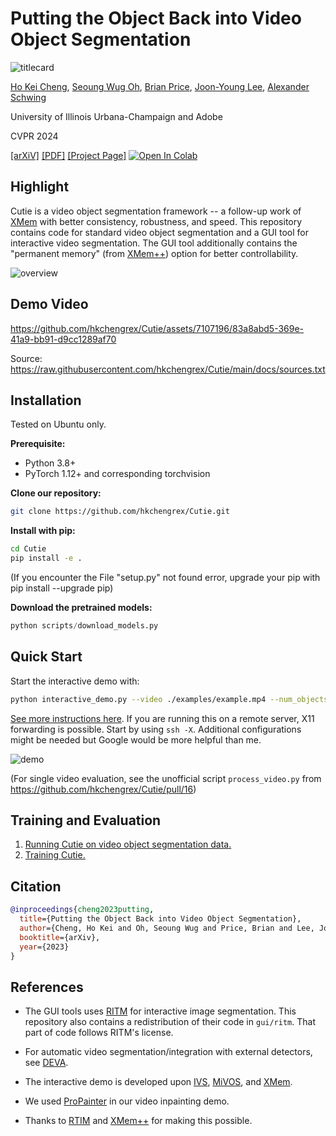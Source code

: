 # Putting the Object Back into Video Object Segmentation

![titlecard](https://imgur.com/6K7BgZ7.png)

[Ho Kei Cheng](https://hkchengrex.github.io/), [Seoung Wug Oh](https://sites.google.com/view/seoungwugoh/), [Brian Price](https://www.brianpricephd.com/), [Joon-Young Lee](https://joonyoung-cv.github.io/), [Alexander Schwing](https://www.alexander-schwing.de/)

University of Illinois Urbana-Champaign and Adobe

CVPR 2024

[[arXiV]](https://arxiv.org/abs/2310.12982) [[PDF]](https://arxiv.org/pdf/2310.12982.pdf) [[Project Page]](https://hkchengrex.github.io/Cutie/) [![Open In Colab](https://colab.research.google.com/assets/colab-badge.svg)](https://colab.research.google.com/drive/1yo43XTbjxuWA7XgCUO9qxAi7wBI6HzvP?usp=sharing)

## Highlight

Cutie is a video object segmentation framework -- a follow-up work of [XMem](https://github.com/hkchengrex/XMem) with better consistency, robustness, and speed.
This repository contains code for standard video object segmentation and a GUI tool for interactive video segmentation.
The GUI tool additionally contains the "permanent memory" (from [XMem++](https://github.com/max810/XMem2)) option for better controllability.

![overview](https://imgur.com/k84c965.jpg)

## Demo Video

https://github.com/hkchengrex/Cutie/assets/7107196/83a8abd5-369e-41a9-bb91-d9cc1289af70

Source: https://raw.githubusercontent.com/hkchengrex/Cutie/main/docs/sources.txt

## Installation

Tested on Ubuntu only.

**Prerequisite:**

- Python 3.8+
- PyTorch 1.12+ and corresponding torchvision

**Clone our repository:**

```bash
git clone https://github.com/hkchengrex/Cutie.git
```

**Install with pip:**

```bash
cd Cutie
pip install -e .
```

(If you encounter the File "setup.py" not found error, upgrade your pip with pip install --upgrade pip)

**Download the pretrained models:**

```python
python scripts/download_models.py
```

## Quick Start

Start the interactive demo with:

```bash
python interactive_demo.py --video ./examples/example.mp4 --num_objects 1
```

[See more instructions here](docs/INTERACTIVE.md).
If you are running this on a remote server, X11 forwarding is possible. Start by using `ssh -X`. Additional configurations might be needed but Google would be more helpful than me.

![demo](https://i.imgur.com/nqlYqTq.jpg)

(For single video evaluation, see the unofficial script `process_video.py` from https://github.com/hkchengrex/Cutie/pull/16)

## Training and Evaluation

1. [Running Cutie on video object segmentation data.](docs/EVALUATION.md)
2. [Training Cutie.](docs/TRAINING.md)

## Citation

```bibtex
@inproceedings{cheng2023putting,
  title={Putting the Object Back into Video Object Segmentation},
  author={Cheng, Ho Kei and Oh, Seoung Wug and Price, Brian and Lee, Joon-Young and Schwing, Alexander},
  booktitle={arXiv},
  year={2023}
}
```

## References

- The GUI tools uses [RITM](https://github.com/SamsungLabs/ritm_interactive_segmentation) for interactive image segmentation. This repository also contains a redistribution of their code in `gui/ritm`. That part of code follows RITM's license.

- For automatic video segmentation/integration with external detectors, see [DEVA](https://github.com/hkchengrex/Tracking-Anything-with-DEVA).

- The interactive demo is developed upon [IVS](https://github.com/seoungwugoh/ivs-demo), [MiVOS](https://github.com/hkchengrex/MiVOS), and [XMem](https://github.com/hkchengrex/XMem).

- We used [ProPainter](https://github.com/sczhou/ProPainter) in our video inpainting demo.

- Thanks to [RTIM](https://github.com/SamsungLabs/ritm_interactive_segmentation) and [XMem++](https://github.com/max810/XMem2) for making this possible.

